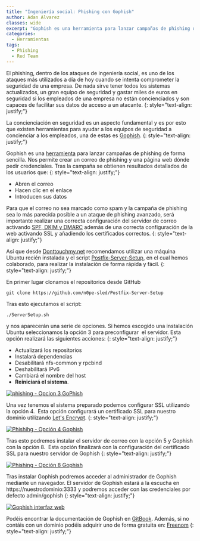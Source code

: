 ```yaml
---
title: "Ingeniería social: Phishing con Gophish"
author: Adan Alvarez
classes: wide
excerpt: "Gophish es una herramienta para lanzar campañas de phishing de forma sencilla. Nos permite crear un correo de phishing y una página web dónde pedir credenciales."
categories:
  - Herramientas
tags:
  - Phishing
  - Red Team
---
```

El phishing, dentro de los ataques de ingeniería social, es uno de los ataques más utilizados a día de hoy cuando se intenta comprometer la seguridad de una empresa. De nada sirve tener todos los sistemas actualizados, un gran equipo de seguridad y gastar miles de euros en seguridad si los empleados de una empresa no están concienciados y son capaces de facilitar sus datos de acceso a un atacante.
{: style="text-align: justify;"}

La concienciación en seguridad es un aspecto fundamental y es por esto que existen herramientas para ayudar a los equipos de seguridad a concienciar a los empleados, una de estas es [Gophish](https://getgophish.com/).
{: style="text-align: justify;"}

Gophish es una [herramienta](https://donttouchmy.net/herramientas/) para lanzar campañas de phishing de forma sencilla. Nos permite crear un correo de phishing y una página web dónde pedir credenciales. Tras la campaña se obtienen resultados detallados de los usuarios que:
{: style="text-align: justify;"}

-   Abren el correo
-   Hacen clic en el enlace
-   Introducen sus datos

Para que el correo no sea marcado como spam y la campaña de phishing sea lo más parecida posible a un ataque de phishing avanzado, será importante realizar una correcta configuración del servidor de correo activando [SPF, DKIM y DMARC](https://help.sendinblue.com/hc/es/articles/209577385--Para-que-sirven-los-protocolos-SPF-DKIM-y-DMARC-) además de una correcta configuración de la web activando SSL y añadiendo los certificados correctos.
{: style="text-align: justify;"}

Así que desde [Donttouchmy.net](https://donttouchmy.net/) recomendamos utilizar una máquina Ubuntu recién instalada y el script [Postfix-Server-Setup](https://github.com/n0pe-sled/Postfix-Server-Setup), en el cual hemos colaborado, para realizar la instalación de forma rápida y fácil.
{: style="text-align: justify;"}

En primer lugar clonamos el repositorios desde GitHub
```
git clone https://github.com/n0pe-sled/Postfix-Server-Setup
```
Tras esto ejecutamos el script:
```
./ServerSetup.sh
```
y nos aparecerán una serie de opciones. Si hemos escogido una instalación Ubuntu seleccionamos la opción 3 para preconfigurar  el servidor. Esta opción realizará las siguientes acciones:
{: style="text-align: justify;"}

-   Actualizará los repositorios
-   Instalará dependencias
-   Desabilitará nfs-common y rpcbind
-   Deshabilitará IPv6
-   Cambiará el nombre del host
-   **Reiniciará el sistema**.

[![phishing - Opcion 3 GoPhish](https://donttouchmy.net/wp-content/uploads/2017/10/opcion3-300x83.png "Opcion3GoPhish")](https://donttouchmy.net/wp-content/uploads/2017/10/opcion3.png)

Una vez tenemos el sistema preparado podemos configurar SSL utilizando la opción 4.  Esta opción configurará un certificado SSL para nuestro dominio utilizando [Let's Encrypt](https://letsencrypt.org/).
{: style="text-align: justify;"}

[![Phishihg - Opción 4 Gophish](https://donttouchmy.net/wp-content/uploads/2017/10/opcion4-300x106.png)](https://donttouchmy.net/wp-content/uploads/2017/10/opcion4.png)

Tras esto podremos instalar el servidor de correo con la opción 5 y Gophish con la opción 8.  Esta opción finalizará con la configuración del certificado SSL para nuestro servidor de Gophish
{: style="text-align: justify;"}

[![Phishing - Opción 8 Gophish](https://donttouchmy.net/wp-content/uploads/2017/10/opcion8-300x37.png)](https://donttouchmy.net/wp-content/uploads/2017/10/opcion8.png)

Tras instalar Gophish podremos acceder al administrador de Gophish mediante un navegador. El servidor de Gophish estará a la escucha en https://nuestrodominio:3333 y podremos acceder con las credenciales por defecto admin/gophish
{: style="text-align: justify;"}

[![Gophish interfaz web](https://donttouchmy.net/wp-content/uploads/2017/10/GoPhish_Web-300x234.png)](https://donttouchmy.net/wp-content/uploads/2017/10/GoPhish_Web.png)

Podéis encontrar la documentación de Gophish en [GitBook](https://www.gitbook.com/book/gophish/user-guide/details). Además, si no contáis con un dominio podéis adquirir uno de forma gratuita en: [Freenom](http://www.freenom.com/es/index.html?lang=es)
{: style="text-align: justify;"}
